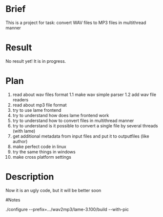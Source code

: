 # Brief
This is a project for task: convert WAV files to MP3 files in multithread manner

# Result
No result yet! It is in progress.

# Plan

1. read about wav files format
1.1 make wav simple parser
1.2 add wav file readers
2. read about mp3 file format
3. try to use lame frontend
4. try to understand how does lame frontend work
5. try to understand how to convert files in multithread manner
6. try to understand is it possible to convert a single file by several threads (with lame)
7. get additional metadata from input files and put it to outputfiles (like author)
8. make perfect code in linux
9. try the same things in windows
10. make cross platform settings




# Description

Now it is an ugly code, but it will be better soon

#Notes

./configure --prefix=.../wav2mp3/lame-3.100/build --with-pic
